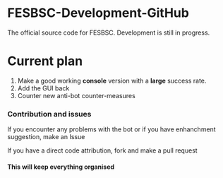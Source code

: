 # FESBSC-Development-GitHub
The official source code for FESBSC. Development is still in progress.
# Current plan
1. Make a good working **console** version with a **large** success rate.
2. Add the GUI back
3. Counter new anti-bot counter-measures

### Contribution and issues
If you encounter any problems with the bot or if you have enhanchment suggestion,
make an Issue

If you have a direct code attribution,
fork and make a pull request

#### This will keep everything organised
